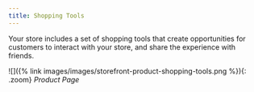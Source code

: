 ```yaml
---
title: Shopping Tools
---
```


Your store includes a set of shopping tools that create opportunities for customers to interact with your store, and share the experience with friends.

![]({% link images/images/storefront-product-shopping-tools.png %}){: .zoom}
*Product Page*